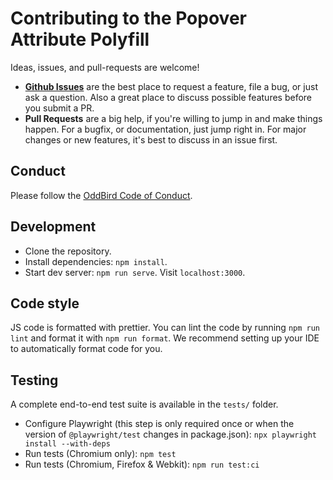 # Contributing to the Popover Attribute Polyfill

Ideas, issues, and pull-requests are welcome!

- [**Github Issues**](https://github.com/oddbird/<POLYFILL-REPO>/issues/) are the
  best place to request a feature, file a bug, or just ask a question. Also a
  great place to discuss possible features before you submit a PR.
- **Pull Requests** are a big help, if you're willing to jump in and make things
  happen. For a bugfix, or documentation, just jump right in. For major changes
  or new features, it's best to discuss in an issue first.

## Conduct

Please follow the [OddBird Code of Conduct](https://www.oddbird.net/conduct/).

## Development

- Clone the repository.
- Install dependencies: `npm install`.
- Start dev server: `npm run serve`. Visit `localhost:3000`.

## Code style

JS code is formatted with prettier. You can lint the code by running `npm run
lint` and format it with `npm run format`. We recommend setting up your IDE to
automatically format code for you.

## Testing

A complete end-to-end test suite is available in the `tests/` folder.

- Configure Playwright (this step is only required once or when the version of
  `@playwright/test` changes in package.json): `npx playwright install --with-deps`
- Run tests (Chromium only): `npm test`
- Run tests (Chromium, Firefox & Webkit): `npm run test:ci`
